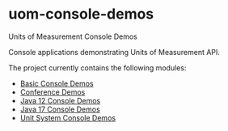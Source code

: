 uom-console-demos
=========

Units of Measurement Console Demos

Console applications demonstrating Units of Measurement API.

The project currently contains the following modules:

- [Basic Console Demos](basic)
- [Conference Demos](conference)
- [Java 12 Console Demos](java12)
- [Java 17 Console Demos](java17)
- [Unit System Console Demos](systems)